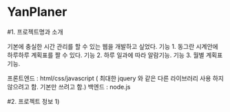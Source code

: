 # YanPlaner

#1. 프로젝트명과 소개

기본에 충실한 시간 관리를 할 수 있는 웹을 개발하고 싶었다.
  기능 1. 동그란 시계안에 하루하루 계획표를 짤 수 있다.
  기능 2. 하루 일과에 따라 알람기능.
  기능 3. 월별 계획표 기능.

프론트엔드 : html/css/javascript ( 최대한 jquery 와 같은 다른 라이브러리 사용 하지 않으려고 함. 기본만 쓰려고 함.)
백엔드 : node.js


#2. 프로젝트 정보
1) 
